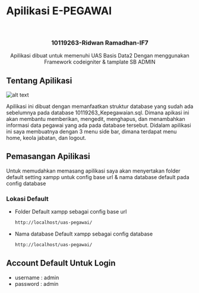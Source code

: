 # Apilikasi E-PEGAWAI


<!-- PROJECT LOGO -->
<br />
<p align="center">

  <h3 align="center">10119263-Ridwan Ramadhan-IF7</h3>

  <p align="center">
    Apilikasi dibuat untuk memenuhi UAS Basis Data2 Dengan menggunakan <br>
    Framework codeigniter & tamplate SB ADMIN
  </p>
</p>

## Tentang Apilikasi

![alt text](https://socialclimb.id/home/gambargit.jpg)

Apilikasi ini dibuat dengan memanfaatkan struktur database yang sudah ada sebelumnya pada database 10119263_Kepegawaian.sql.
Dimana apikasi ini akan membantu memberikan, mengedit, menghapus, dan menambahkan informasi data pegawai 
yang ada pada database tersebut. Didalam apilikasi ini saya membuatnya dengan 3 menu side bar, 
dimana terdapat menu home, keola jabatan, dan logout.

## Pemasangan Apilikasi

Untuk memudahkan memasang apilikasi saya akan menyertakan folder default setting xampp untuk config base url
& nama database default pada config database

### Lokasi Default

* Folder Default xampp sebagai config base url
  ```sh
  http://localhost/uas-pegawai/
  ```

* Nama database Default xampp sebagai config database
  ```sh
  http://localhost/uas-pegawai/
  ```

## Account Default Untuk Login

* username : admin
* password : admin
